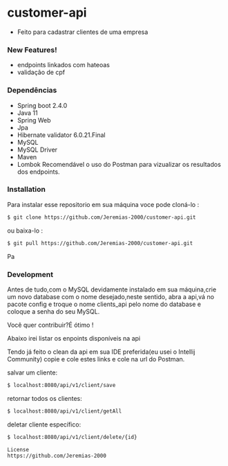 # customer-api

  - Feito para cadastrar clientes de uma empresa
  
### New Features!
  - endpoints linkados com hateoas
  - validação de cpf



### Dependências



* Spring boot 2.4.0
* Java 11
* Spring Web
* Jpa 
* Hibernate validator 6.0.21.Final
* MySQL   
* MySQL Driver
* Maven
* Lombok
Recomendável o uso do Postman para vizualizar os resultados dos endpoints.
### Installation

Para instalar esse repositorio em sua máquina voce pode cloná-lo :

```sh
$ git clone https://github.com/Jeremias-2000/customer-api.git
```

ou baixa-lo :

```sh
$ git pull https://github.com/Jeremias-2000/customer-api.git
```
Pa

### Development
Antes de tudo,com o MySQL devidamente instalado em sua máquina,crie um novo database com o nome desejado,neste sentido, abra a api,vá no pacote config e troque o nome clients_api pelo nome do database e coloque a senha do seu MySQL.

Você quer contribuir?É ótimo !

Abaixo irei listar os enpoints disponíveis na api

Tendo já feito o clean da api em sua IDE preferida(eu usei o Intellij Community) copie e cole estes links e cole na url do Postman.

salvar um cliente:
```sh
$ localhost:8080/api/v1/client/save
```

retornar todos os clientes:
```sh
$ localhost:8080/api/v1/client/getAll
```
deletar cliente específico:
```sh
$ localhost:8080/api/v1/client/delete/{id}
```


```
License
https://github.com/Jeremias-2000
